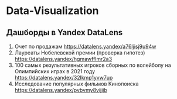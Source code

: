# Data-Visualization
## Дашборды в Yandex  DataLens
1. Очет по продажам https://datalens.yandex/a76ljisj9u94w
2. Лауреаты Нобелевской премии (проверка гипотез) https://datalens.yandex/hgmawfflmr2a3
3. 100 самых результативных игроков сборных по волейболу на Олимпийских играх в 2021 году https://datalens.yandex/32lkmp1yvw7up
4. Исследование популярных фильмов Кинопоиска https://datalens.yandex/pvbvmy8vijjib
